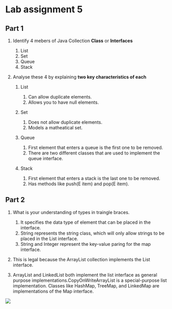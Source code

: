 
<script type="module">
import mermaid from 'https://cdn.jsdelivr.net/npm/mermaid@10/dist/mermaid.esm.min.mjs';
mermaid.initialize({ startOnLoad: true });
</script>

# Lab assignment 5

## Part 1

1. Identify 4 mebers of Java Collection **Class** or **Interfaces**
   1. List
   2. Set
   3. Queue
   4. Stack

2. Analyse these 4 by explaining **two key characteristics of each**
   1. List
      1. Can allow duplicate elements.
      2. Allows you to have null elements.

   2. Set
      1. Does not allow duplicate elements.
      2. Models a matheatical set.

   3. Queue
      1. First element that enters a queue is the first one to be removed.
      2. There are two different classes that are used to implement the queue interface.

   4. Stack
      1. First element that enters a stack is the last one to be removed.
      2. Has methods like push(E item) and pop(E item).

## Part 2

1. What is your understanding of types in traingle braces.
    1. It specifies the data type of element that can be placed in the interface.
    2. String represents the string class, which will only allow strings to be placed in the List interface.
    3. String and Integer represent the key-value paring for the map interface.

1. This is legal because the ArrayList collection implements the List interface.

1. ArrayList and LinkedList both implement the list interface as general purpose implementations.CopyOnWriteArrayList is a special-purpose list implementation. Classes like HashMap, TreeMap, and LinkedMap are implementations of the Map interface.

![](https://mermaid.ink/img/pako:eNqtksFqwzAMQH_FiB06lv5AKIGxXQrdKVdDEbaSmSVyJ9uH0qXfPifrNu9Q6GE6CevpCcs-gfGWoAYzYAjPDnvBUbPKsZyoLUfxNpnoPD_5YaAlC-r0Bc2xcyGqcxvFcX9WjCOF3-ILHr5r--yinuTCPPYl9yCEto3JEsctd341W_9Kq1l23XV_V9jeE8nxX3RTuY3ZUtx8s3G5Tzo01DQ_eNmQR9zIX1v0ev3RLHNvwPI0zVDBSDKis_lZl-Ea4iuNpKHOqUV506B5yhym6NsjG6ijJKogHSxGuvwCqDscAk2fcHy4Wg?type=png)
<!-- 
```mermaid
classDiagram
    class IntroductionCollections {
        List ~String~ names
        Map ~String_Integer~ namesAges
        +readStudentInfo(List~String~ names, Map~String_Integer~ namesAges)$
        +queryStudentInfo(List~String~ names, Map~String_Integer~ namesAges)$
    }
    class List{
        <<interface>>
    }

    class Map{
        <<interface>>
    }

    IntroductionCollections --|> List
    IntroductionCollections --|> Map

``` -->

